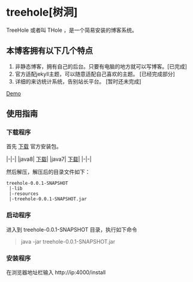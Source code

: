 # treehole[树洞]

TreeHole 或者叫 THole ，是一个简易安装的博客系统。 

## 本博客拥有以下几个特点

1. 非静态博客，拥有自己的后台。只要有电脑的地方就可以写博客。[已完成]
2. 官方适配jekyll主题，可以随意适配自己喜欢的主题。 [已经完成部分]
3. 详细的来访统计系统，告别站长平台。 [暂时还未完成]

[Demo](http://blog.zhangyingwei.com)

## 使用指南

### 下载程序
首先 [下载](http://orgr5bpmh.bkt.clouddn.com/treehole-0.0.1-SNAPSHOT.zip) 官方安装包。

|-|-|
|java8| [下载](http://orgr5bpmh.bkt.clouddn.com/treehole-0.0.1-SNAPSHOT.zip)|
|java7| [下载](http://orgr5bpmh.bkt.clouddn.com/treehole-0.0.1-SNAPSHOT-jdk7.zip)|
|-|-|

然后解压，解压后的目录文件如下：
~~~
treehole-0.0.1-SNAPSHOT
 |-lib
 |-resources
 |-treehole-0.0.1-SNAPSHOT.jar
~~~

### 启动程序
进入到 treehole-0.0.1-SNAPSHOT 目录，执行如下命令
> java -jar treehole-0.0.1-SNAPSHOT.jar

### 安装程序
在浏览器地址栏输入 http://ip:4000/install




